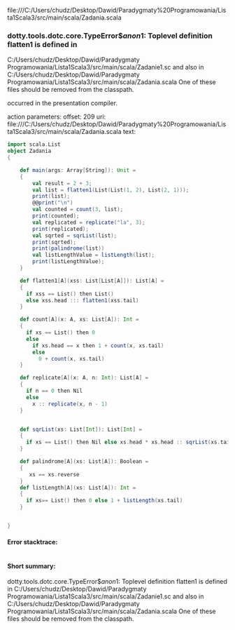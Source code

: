 file:///C:/Users/chudz/Desktop/Dawid/Paradygmaty%20Programowania/Lista1Scala3/src/main/scala/Zadania.scala
### dotty.tools.dotc.core.TypeError$$anon$1: Toplevel definition flatten1 is defined in
  C:/Users/chudz/Desktop/Dawid/Paradygmaty Programowania/Lista1Scala3/src/main/scala/Zadanie1.sc
and also in
  C:/Users/chudz/Desktop/Dawid/Paradygmaty Programowania/Lista1Scala3/src/main/scala/Zadania.scala
One of these files should be removed from the classpath.

occurred in the presentation compiler.

action parameters:
offset: 209
uri: file:///C:/Users/chudz/Desktop/Dawid/Paradygmaty%20Programowania/Lista1Scala3/src/main/scala/Zadania.scala
text:
```scala
import scala.List
object Zadania
{

    def main(args: Array[String]): Unit =
    {
        val result = 2 + 3;
        val list = flatten1(List(List(1, 2), List(2, 1)));
        print(list);
        @@print("\n")
        val counted = count(3, list);
        print(counted);
        val replicated = replicate("la", 3);
        print(replicated);
        val sqrted = sqrList(list);
        print(sqrted);
        print(palindrome(list))
        val listLengthValue = listLength(list);
        print(listLengthValue);
    }

    def flatten1[A](xss: List[List[A]]): List[A] =
    {
      if xss == List() then List()
      else xss.head ::: flatten1(xss.tail)
    }

    def count[A](x: A, xs: List[A]): Int =
    {
      if xs == List() then 0
      else
        if xs.head == x then 1 + count(x, xs.tail)
        else
          0 + count(x, xs.tail)
    }

    def replicate[A](x: A, n: Int): List[A] =
    {
      if n == 0 then Nil
      else
        x :: replicate(x, n - 1)
    }


    def sqrList(xs: List[Int]): List[Int] =
    {
      if xs == List() then Nil else xs.head * xs.head :: sqrList(xs.tail)
    }

    def palindrome[A](xs: List[A]): Boolean =
    {
       xs == xs.reverse
    }
    def listLength[A](xs: List[A]): Int =
    {
      if xs== List() then 0 else 1 + listLength(xs.tail)
    }


}

```



#### Error stacktrace:

```

```
#### Short summary: 

dotty.tools.dotc.core.TypeError$$anon$1: Toplevel definition flatten1 is defined in
  C:/Users/chudz/Desktop/Dawid/Paradygmaty Programowania/Lista1Scala3/src/main/scala/Zadanie1.sc
and also in
  C:/Users/chudz/Desktop/Dawid/Paradygmaty Programowania/Lista1Scala3/src/main/scala/Zadania.scala
One of these files should be removed from the classpath.